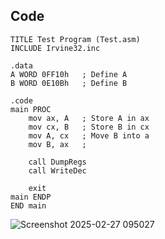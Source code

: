 ## Code
```
TITLE Test Program (Test.asm)
INCLUDE Irvine32.inc

.data
A WORD 0FF10h   ; Define A
B WORD 0E10Bh   ; Define B

.code
main PROC
    mov ax, A   ; Store A in ax
    mov cx, B   ; Store B in cx
    mov A, cx   ; Move B into a
    mov B, ax   ;  

    call DumpRegs           
    call WriteDec

    exit
main ENDP
END main
```
![Screenshot 2025-02-27 095027](https://github.com/user-attachments/assets/ef3626e1-3768-4cdb-a74c-087f08fcb8c9)
